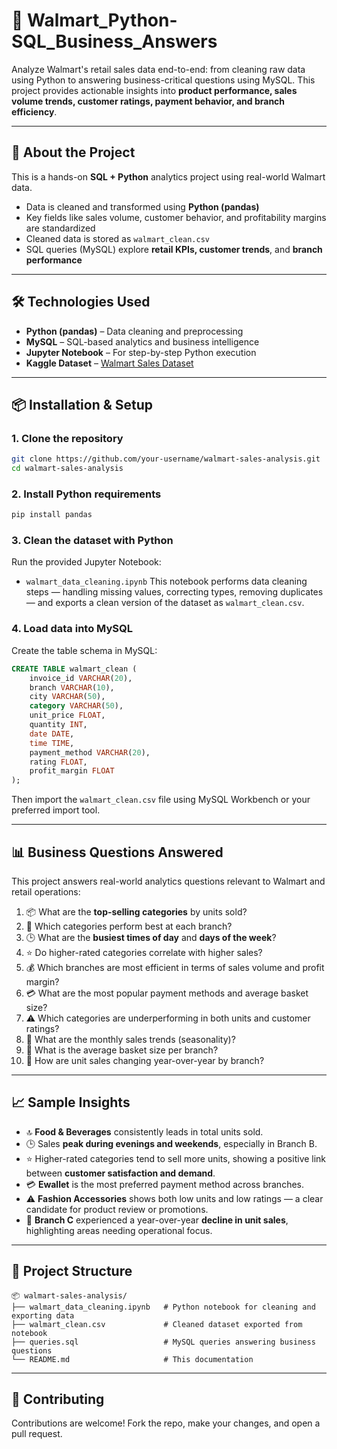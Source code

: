 # 🛒 Walmart\_Python-SQL\_Business\_Answers

Analyze Walmart's retail sales data end-to-end: from cleaning raw data using Python to answering business-critical questions using MySQL.
This project provides actionable insights into **product performance, sales volume trends, customer ratings, payment behavior, and branch efficiency**.

---

## 🧠 About the Project

This is a hands-on **SQL + Python** analytics project using real-world Walmart data.

* Data is cleaned and transformed using **Python (pandas)**
* Key fields like sales volume, customer behavior, and profitability margins are standardized
* Cleaned data is stored as `walmart_clean.csv`
* SQL queries (MySQL) explore **retail KPIs, customer trends**, and **branch performance**

---

## 🛠️ Technologies Used

* **Python (pandas)** – Data cleaning and preprocessing
* **MySQL** – SQL-based analytics and business intelligence
* **Jupyter Notebook** – For step-by-step Python execution
* **Kaggle Dataset** – [Walmart Sales Dataset](https://www.kaggle.com/datasets/najir0123/walmart-10k-sales-datasets)

---

## 📦 Installation & Setup

### 1. Clone the repository

```bash
git clone https://github.com/your-username/walmart-sales-analysis.git
cd walmart-sales-analysis
```

### 2. Install Python requirements

```bash
pip install pandas
```

### 3. Clean the dataset with Python

Run the provided Jupyter Notebook:

* `walmart_data_cleaning.ipynb`
  This notebook performs data cleaning steps — handling missing values, correcting types, removing duplicates — and exports a clean version of the dataset as `walmart_clean.csv`.

### 4. Load data into MySQL

Create the table schema in MySQL:

```sql
CREATE TABLE walmart_clean (
    invoice_id VARCHAR(20),
    branch VARCHAR(10),
    city VARCHAR(50),
    category VARCHAR(50),
    unit_price FLOAT,
    quantity INT,
    date DATE,
    time TIME,
    payment_method VARCHAR(20),
    rating FLOAT,
    profit_margin FLOAT
);
```

Then import the `walmart_clean.csv` file using MySQL Workbench or your preferred import tool.

---

## 📊 Business Questions Answered

This project answers real-world analytics questions relevant to Walmart and retail operations:

1. 📦 What are the **top-selling categories** by units sold?
2. 🏪 Which categories perform best at each branch?
3. 🕒 What are the **busiest times of day** and **days of the week**?
4. ⭐ Do higher-rated categories correlate with higher sales?
5. 💰 Which branches are most efficient in terms of sales volume and profit margin?
6. 💳 What are the most popular payment methods and average basket size?
7. ⚠️ Which categories are underperforming in both units and customer ratings?
8. 📆 What are the monthly sales trends (seasonality)?
9. 🧾 What is the average basket size per branch?
10. 🔁 How are unit sales changing year-over-year by branch?

---

## 📈 Sample Insights

* 🔝 **Food & Beverages** consistently leads in total units sold.
* 🕒 Sales **peak during evenings and weekends**, especially in Branch B.
* ⭐ Higher-rated categories tend to sell more units, showing a positive link between **customer satisfaction and demand**.
* 💳 **Ewallet** is the most preferred payment method across branches.
* ⚠️ **Fashion Accessories** shows both low units and low ratings — a clear candidate for product review or promotions.
* 📆 **Branch C** experienced a year-over-year **decline in unit sales**, highlighting areas needing operational focus.

---

## 📁 Project Structure

```
📦 walmart-sales-analysis/
├── walmart_data_cleaning.ipynb   # Python notebook for cleaning and exporting data
├── walmart_clean.csv             # Cleaned dataset exported from notebook
├── queries.sql                   # MySQL queries answering business questions
└── README.md                     # This documentation
```

---

## 🤝 Contributing

Contributions are welcome! Fork the repo, make your changes, and open a pull request.

